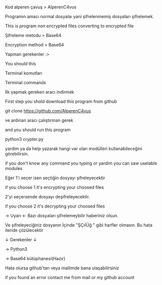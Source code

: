 Kod alperen çavuş > AlperenC4vus

Programın amacı normal dosyalaı yani şifrelenmemiş dosyaları şifrelemek.

This is program non encrypted files converting to encrypted file


Şifreleme metodu > Base64

Encryption method > Base64

Yapman gerekenler :>

You should this

Terminal komutları

Terminal commands

İlk yapmak gereken aracı indirmek

First step you shold download this program from github

git clone https://github.com/AlperenC4vus


ve ardınan aracı çalıştırman gerek

and you should run this program

python3 crypter.py

yardim ya da help yazarak hangi var olan modülleri kullanabileceğini görebilirsin.

if you don't know any command you typing or yardim you can saw uselable modules

Eğer 1'i seçer isen seçtiğin dosyayı şifreleyecektir

if you choose 1 it's encrypting your choosed files

2'yi seçersende dosyayı deşifreleyecektir.

if you choose 2 it's decrypting your choosed files

→ Uyarı ←
Bazı dosyaları şifrelemeybilir haberiniz olsun.

Ve şifreleyeciğiniz dosyanın İçinde "ŞÇıİÜğ " gibi harfler olmasın. Bu hata ileride çözülecektir

↓ Gerekenler ↓

→ Python3

→ Base64 kütüphanesi(Hazır)

Hata olursa github'tan veya mailimde bana ulaşabilirsiniz

if you found an error contact me from mail or my github account
